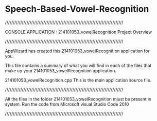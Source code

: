 # Speech-Based-Vowel-Recognition



/////////////////////////////////////////////////////////////////////////////

CONSOLE APPLICATION : 214101053_vowelRecognition Project Overview

/////////////////////////////////////////////////////////////////////////////

AppWizard has created this 214101053_vowelRecognition application for you.

This file contains a summary of what you will find in each of the files that
make up your 214101053_vowelRecognition application.

214101053_vowelRecognition.cpp
    This is the main application source file.

/////////////////////////////////////////////////////////////////////////////

All the files in the folder 214101053_vowelRecognition mjust be present in system.
Run the code from Microsoft visual Studio Code 2010

/////////////////////////////////////////////////////////////////////////////
